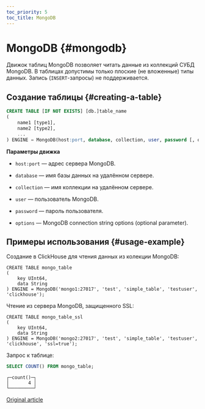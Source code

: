 ```yaml
---
toc_priority: 5
toc_title: MongoDB
---
```


# MongoDB {#mongodb}

Движок таблиц MongoDB позволяет читать данные из коллекций СУБД MongoDB. В таблицах допустимы только плоские (не вложенные) типы данных. Запись (`INSERT`-запросы) не поддерживается.

## Создание таблицы {#creating-a-table}

``` sql
CREATE TABLE [IF NOT EXISTS] [db.]table_name
(
    name1 [type1],
    name2 [type2],
    ...
) ENGINE = MongoDB(host:port, database, collection, user, password [, options]);
```

**Параметры движка**

-   `host:port` — адрес сервера MongoDB.

-   `database` — имя базы данных на удалённом сервере.

-   `collection` — имя коллекции на удалённом сервере.

-   `user` — пользователь MongoDB.

-   `password` — пароль пользователя.

-   `options` — MongoDB connection string options (optional parameter).

## Примеры использования {#usage-example}

Создание в ClickHouse для чтения данных из колекции MongoDB:

``` text
CREATE TABLE mongo_table
(
    key UInt64,
    data String
) ENGINE = MongoDB('mongo1:27017', 'test', 'simple_table', 'testuser', 'clickhouse');
```

Чтение из сервера MongoDB, защищенного SSL:

``` text
CREATE TABLE mongo_table_ssl
(
    key UInt64,
    data String
) ENGINE = MongoDB('mongo2:27017', 'test', 'simple_table', 'testuser', 'clickhouse', 'ssl=true');
```

Запрос к таблице:

``` sql
SELECT COUNT() FROM mongo_table;
```

``` text
┌─count()─┐
│       4 │
└─────────┘
```

[Original article](https://clickhouse.tech/docs/ru/engines/table-engines/integrations/mongodb/) <!--hide-->
